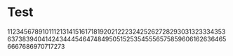 # Test

112345678910111213141516171819202122232425262728293031323334353637383940414243444546474849505152535455565758596061626364656667686970717273